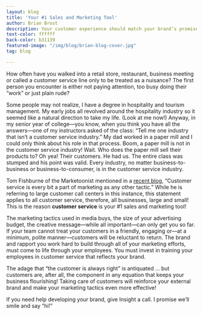 ```yaml
---
layout: blog
title: 'Your #1 Sales and Marketing Tool'
author: Brian Brost
description: Your customer experience should match your brand’s promise.
text-color: ffffff
back-color: b31139
featured-image: "/img/blog/brian-blog-cover.jpg"
tag: blog

---
```

How often have you walked into a retail store, restaurant, business meeting or called a customer service line only to be treated as a nuisance? The first person you encounter is either not paying attention, too busy doing their “work” or just plain rude?

Some people may not realize, I have a degree in hospitality and tourism management. My early jobs all revolved around the hospitality industry so it seemed like a natural direction to take my life. (Look at me now!) Anyway, in my senior year of college—you know, when you think you have all the answers—one of my instructors asked of the class: “Tell me one industry that isn’t a customer service industry.” My dad worked in a paper mill and I could only think about his role in that process. Boom, a paper mill is not in the customer service industry! Wait. Who does the paper mill sell their products to? Oh yea! Their customers. He had us. The entire class was stumped and his point was valid. Every industry, no matter business-to-business or business-to-consumer, is in the customer service industry.

Tom Fishburne of the Marketoonist mentioned in a <a href="https://marketoonist.com/2020/08/customer-service-bots.html" target="_blank" rel="noopener noreferrer">recent blog</a>, “Customer service is every bit a part of marketing as any other tactic.” While he is referring to large customer call centers in this instance, this statement applies to all customer service, therefore, all businesses, large and small! This is the reason **customer service** is your #1 sales and marketing tool!

The marketing tactics used in media buys, the size of your advertising budget, the creative message—while all important—can only get you so far. If your team cannot treat your customers in a friendly, engaging or—at a minimum, polite manner—customers will be reluctant to return. The brand and rapport you work hard to build through all of your marketing efforts, must come to life through your employees. You must invest in training your employees in customer service that reflects your brand.

The adage that “the customer is always right” is antiquated ... but customers are, after all, the component in any equation that keeps your business flourishing! Taking care of customers will reinforce your external brand and make your marketing tactics even more effective!

If you need help developing your brand, give Insight a call. I promise we’ll smile and say “hi!”